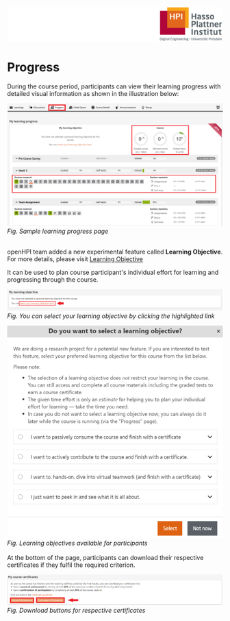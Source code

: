 ![HPI Logo](../../img/HPI_Logo.png)

# Progress

During the course period, participants can view their learning progress with detailed visual information as shown in the illustration below:  

![Progress](../../img/features/progress/progress_page.png)  
*Fig. Sample learning progress page*  
<br>  

openHPI team added a new experimental feature called **Learning Objective**. For more details, please visit [Learning Objective](https://teachingteamguidelines.readthedocs.io/#features/learningobjectives/)  

It can be used to plan course participant's individual effort for learning and progressing through the course.  

![Learning Objectives](../../img/features/progress/learn_objective.png)  
*Fig. You can select your learning objective by clicking the highlighted link*  

![Objectives](../../img/features/itemtypes/learning_objective.png)  
*Fig. Learning objectives available for participants*  
<br>
At the bottom of the page, participants can download their respective certificates if they fulfil the required criterion.  

![Certificate](../../img/features/progress/certificate.png)  
*Fig. Download buttons for respective certificates*